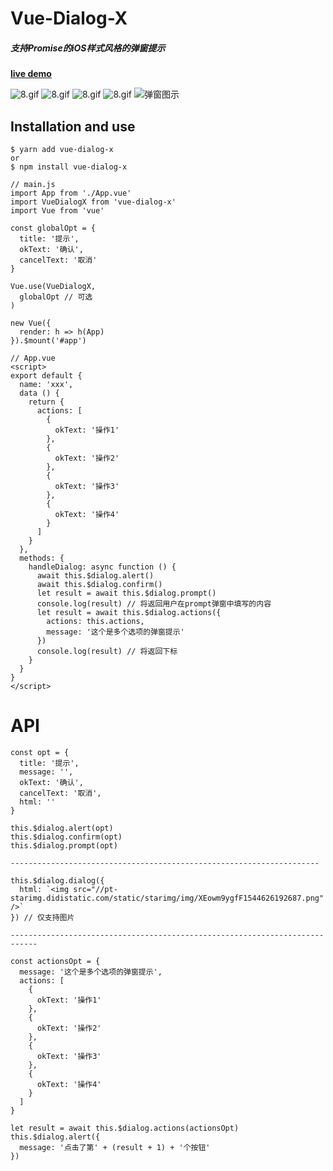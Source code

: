 # Vue-Dialog-X
##### 支持Promise的iOS样式风格的弹窗提示

**[live demo](https://a62527776a.github.io/vue-dialog-x/)**

![8.gif](https://img.rr.tv/fe/2019715/alert.gif)
![8.gif](https://img.rr.tv/fe/2019715/confirm.gif)
![8.gif](https://img.rr.tv/fe/2019715/prompt.gif)
![8.gif](https://img.rr.tv/fe/2019715/actions.gif)
![弹窗图示](https://img.rr.tv/fe/2019716/弹窗图示.gif)

## Installation and use

```
$ yarn add vue-dialog-x
or
$ npm install vue-dialog-x
```

```
// main.js
import App from './App.vue'
import VueDialogX from 'vue-dialog-x'
import Vue from 'vue'

const globalOpt = {
  title: '提示',
  okText: '确认',
  cancelText: '取消'
}

Vue.use(VueDialogX,
  globalOpt // 可选
)

new Vue({
  render: h => h(App)
}).$mount('#app')
```

```
// App.vue
<script>
export default {
  name: 'xxx',
  data () {
    return {
      actions: [
        {
          okText: '操作1'
        },
        {
          okText: '操作2'
        },
        {
          okText: '操作3'
        },
        {
          okText: '操作4'
        }
      ]
    }
  },
  methods: {
    handleDialog: async function () {
      await this.$dialog.alert()
      await this.$dialog.confirm()
      let result = await this.$dialog.prompt()
      console.log(result) // 将返回用户在prompt弹窗中填写的内容
      let result = await this.$dialog.actions({
        actions: this.actions,
        message: '这个是多个选项的弹窗提示'
      })
      console.log(result) // 将返回下标
    }
  }
}
</script>
```

# API

```
const opt = {
  title: '提示',
  message: '',
  okText: '确认',
  cancelText: '取消',
  html: ''
}

this.$dialog.alert(opt)
this.$dialog.confirm(opt)
this.$dialog.prompt(opt)

---------------------------------------------------------------------

this.$dialog.dialog({
  html: `<img src="//pt-starimg.didistatic.com/static/starimg/img/XEowm9ygfF1544626192687.png" />`
}) // 仅支持图片

----------------------------------------------------------------------------

const actionsOpt = {
  message: '这个是多个选项的弹窗提示',
  actions: [
    {
      okText: '操作1'
    },
    {
      okText: '操作2'
    },
    {
      okText: '操作3'
    },
    {
      okText: '操作4'
    }
  ]
}

let result = await this.$dialog.actions(actionsOpt)
this.$dialog.alert({
  message: '点击了第' + (result + 1) + '个按钮'
})
```
